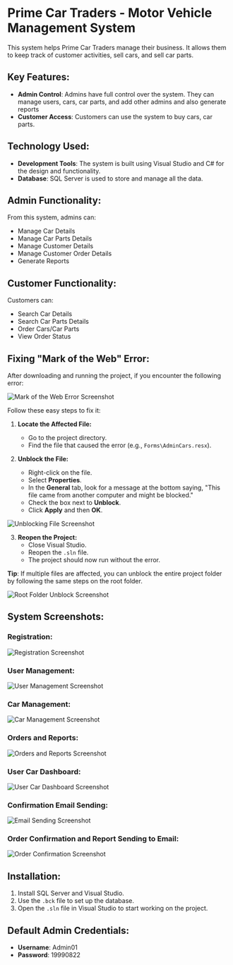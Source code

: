 # Prime Car Traders - Motor Vehicle Management System

This system helps Prime Car Traders manage their business. It allows them to keep track of customer activities, sell cars, and sell car parts.

## Key Features: 
- **Admin Control**: Admins have full control over the system. They can manage users, cars, car parts, and add other admins and also generate reports
- **Customer Access**: Customers can use the system to buy cars, car parts.

## Technology Used:
- **Development Tools**: The system is built using Visual Studio and C# for the design and functionality.
- **Database**: SQL Server is used to store and manage all the data.

## Admin Functionality:
From this system, admins can:
- Manage Car Details
- Manage Car Parts Details
- Manage Customer Details
- Manage Customer Order Details
- Generate Reports

## Customer Functionality:
Customers can:
- Search Car Details
- Search Car Parts Details
- Order Cars/Car Parts
- View Order Status

## Fixing "Mark of the Web" Error:
After downloading and running the project, if you encounter the following error:

![Mark of the Web Error Screenshot](https://github.com/user-attachments/assets/b7f4ac9b-ea53-45e0-8219-08f817c6eb5c)

Follow these easy steps to fix it:

1. **Locate the Affected File:**
   - Go to the project directory.
   - Find the file that caused the error (e.g., `Forms\AdminCars.resx`).

2. **Unblock the File:**
   - Right-click on the file.
   - Select **Properties**.
   - In the **General** tab, look for a message at the bottom saying, "This file came from another computer and might be blocked."
   - Check the box next to **Unblock**.
   - Click **Apply** and then **OK**.

![Unblocking File Screenshot](https://github.com/user-attachments/assets/c2fffeb4-4074-4b62-8296-5b1910c04b6f)

3. **Reopen the Project:**
   - Close Visual Studio.
   - Reopen the `.sln` file.
   - The project should now run without the error.

**Tip**: If multiple files are affected, you can unblock the entire project folder by following the same steps on the root folder.

![Root Folder Unblock Screenshot](https://github.com/user-attachments/assets/f1bf65d0-3569-44f8-be8b-2933b103a5b7)

## System Screenshots:

### Registration:
![Registration Screenshot](https://github.com/user-attachments/assets/8dc73da7-54d8-4462-8cf8-d17c8b30a08d)

### User Management:
![User Management Screenshot](https://github.com/user-attachments/assets/d14017c2-d401-4fb9-9a05-b32b357dd991)

### Car Management:
![Car Management Screenshot](https://github.com/user-attachments/assets/247b16f9-e4cd-4ace-bf63-6bc4a0916d45)

### Orders and Reports:
![Orders and Reports Screenshot](https://github.com/user-attachments/assets/eed8c36a-b9b8-4c20-89a5-286710dd9e9c)

### User Car Dashboard:
![User Car Dashboard Screenshot](https://github.com/user-attachments/assets/3afc1e0f-af8d-4cc0-a9b8-f2d3b345ded8)

### Confirmation Email Sending:
![Email Sending Screenshot](https://github.com/user-attachments/assets/9bb6fadd-516b-4894-bb9e-93406b7ba979)

### Order Confirmation and Report Sending to Email:
![Order Confirmation Screenshot](https://github.com/user-attachments/assets/91ae9691-5210-4394-a36c-d03bf3094846)

## Installation:
1. Install SQL Server and Visual Studio.
2. Use the `.bck` file to set up the database.
3. Open the `.sln` file in Visual Studio to start working on the project.
   
## Default Admin Credentials:
- **Username**: Admin01
- **Password**: 19990822



 









  

  
